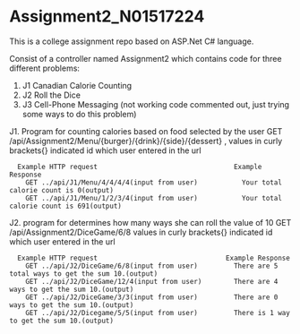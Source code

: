 # Assignment2_N01517224

This is a college assignment repo based on ASP.Net C# language.
 
 Consist of a controller named Assignment2 which contains code for three different problems:
 1. J1 Canadian Calorie Counting
 2. J2 Roll the Dice
 3. J3 Cell-Phone Messaging (not working code commented out, just trying some ways to do this problem)
 
 
 
 
 J1. Program for counting calories based on food selected by the user 
      GET /api/Assignment2/Menu/{burger}/{drink}/{side}/{dessert} , values in curly brackets{} indicated id which user entered in the url
      
      Example HTTP request                                  Example Response 
        GET ../api/J1/Menu/4/4/4/4(input from user)           Your total calorie count is 0(output)
        GET ../api/J1/Menu/1/2/3/4(input from user)           Your total calorie count is 691(output)
      
 J2. program for determines how many ways she can roll the value of 10
      GET /api/Assignment2/DiceGame/6/8  values in curly brackets{} indicated id which user entered in the url
      
      Example HTTP request                                Example Response
        GET ../api/J2/DiceGame/6/8(input from user)         There are 5 total ways to get the sum 10.(output)
        GET ../api/J2/DiceGame/12/4(input from user)        There are 4 ways to get the sum 10.(output)
        GET ../api/J2/DiceGame/3/3(input from user)         There are 0 ways to get the sum 10.(output)
        GET ../api/J2/Dicegame/5/5(input from user)         There is 1 way to get the sum 10.(output)
 
